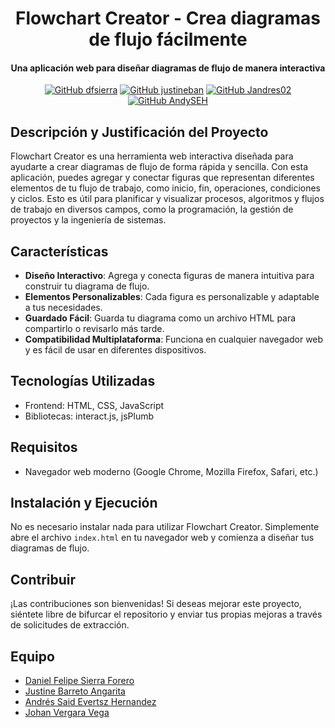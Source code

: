 <div align="center">
  <h1>
    Flowchart Creator - Crea diagramas de flujo fácilmente
  </h1>

  <h4>
    Una aplicación web para diseñar diagramas de flujo de manera interactiva
  </h4>

[![GitHub dfsierra](https://img.shields.io/badge/by-dfsierra-purple)](https://github.com/dfsierra)
[![GitHub justineban](https://img.shields.io/badge/by-justineban-blue)](https://github.com/justineban)
[![GitHub Jandres02](https://img.shields.io/badge/by-Jandres02-green)](https://github.com/Jandres02)
[![GitHub AndySEH](https://img.shields.io/badge/by-AndySEH-yellow)](https://github.com/AndySEH)


</div>

## Descripción y Justificación del Proyecto

Flowchart Creator es una herramienta web interactiva diseñada para ayudarte a crear diagramas de flujo de forma rápida y sencilla. Con esta aplicación, puedes agregar y conectar figuras que representan diferentes elementos de tu flujo de trabajo, como inicio, fin, operaciones, condiciones y ciclos. Esto es útil para planificar y visualizar procesos, algoritmos y flujos de trabajo en diversos campos, como la programación, la gestión de proyectos y la ingeniería de sistemas.

## Características

- **Diseño Interactivo**: Agrega y conecta figuras de manera intuitiva para construir tu diagrama de flujo.
- **Elementos Personalizables**: Cada figura es personalizable y adaptable a tus necesidades.
- **Guardado Fácil**: Guarda tu diagrama como un archivo HTML para compartirlo o revisarlo más tarde.
- **Compatibilidad Multiplataforma**: Funciona en cualquier navegador web y es fácil de usar en diferentes dispositivos.

## Tecnologías Utilizadas

- Frontend: HTML, CSS, JavaScript
- Bibliotecas: interact.js, jsPlumb

## Requisitos

- Navegador web moderno (Google Chrome, Mozilla Firefox, Safari, etc.)

## Instalación y Ejecución

No es necesario instalar nada para utilizar Flowchart Creator. Simplemente abre el archivo `index.html` en tu navegador web y comienza a diseñar tus diagramas de flujo.

## Contribuir

¡Las contribuciones son bienvenidas! Si deseas mejorar este proyecto, siéntete libre de bifurcar el repositorio y enviar tus propias mejoras a través de solicitudes de extracción.

## Equipo

-   [Daniel Felipe Sierra Forero](https://github.com/dfsierra)
-   [Justine Barreto Angarita](https://github.com/justineban)
-   [Andrés Said Evertsz Hernandez](https://github.com/AndySEH)
-   [Johan Vergara Vega](https://github.com/Jandres02)

